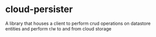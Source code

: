 # cloud-persister
A library that houses a client to perform crud operations on datastore entities and perform r/w to and from cloud storage
